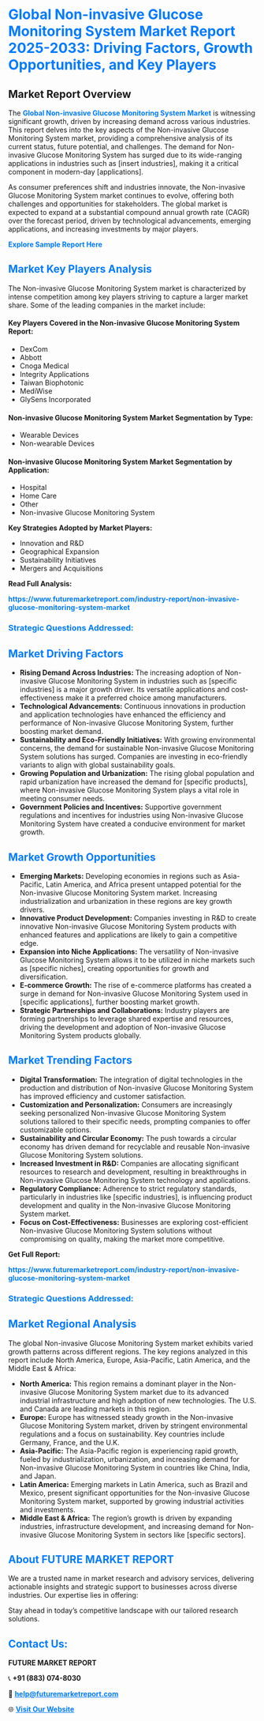 <h1 style="color: #007BFF;">Global Non-invasive Glucose Monitoring System Market Report 2025-2033: Driving Factors, Growth Opportunities, and Key Players</h1>

<section id="overview">
<h2>Market Report Overview</h2>
<p>The <a href="https://www.futuremarketreport.com/industry-report/non-invasive-glucose-monitoring-system-market" style="color: #007BFF; text-decoration: none;"><strong>Global Non-invasive Glucose Monitoring System Market</strong></a> is witnessing significant growth, driven by increasing demand across various industries. This report delves into the key aspects of the Non-invasive Glucose Monitoring System market, providing a comprehensive analysis of its current status, future potential, and challenges. The demand for Non-invasive Glucose Monitoring System has surged due to its wide-ranging applications in industries such as [insert industries], making it a critical component in modern-day [applications].</p>
<p>As consumer preferences shift and industries innovate, the Non-invasive Glucose Monitoring System market continues to evolve, offering both challenges and opportunities for stakeholders. The global market is expected to expand at a substantial compound annual growth rate (CAGR) over the forecast period, driven by technological advancements, emerging applications, and increasing investments by major players.</p>
</section>

<section id="overview">
<p><a href="https://www.futuremarketreport.com/request-sample/reportId=127169" style="color: #007BFF; text-decoration: none;"><strong>Explore Sample Report Here</strong></a></p>
</section>

<section id="key-players">
<h2 style="color: #007BFF;">Market Key Players Analysis</h2>
<p>The Non-invasive Glucose Monitoring System market is characterized by intense competition among key players striving to capture a larger market share. Some of the leading companies in the market include:</p>
<h4>Key Players Covered in the Non-invasive Glucose Monitoring System Report:</h4>
<ul><li>DexCom</li><li>Abbott</li><li>Cnoga Medical</li><li>Integrity Applications</li><li>Taiwan Biophotonic</li><li>MediWise</li><li>GlySens Incorporated</li></ul>
<h4>Non-invasive Glucose Monitoring System Market Segmentation by Type:</h4>
<ul><li>Wearable Devices</li><li>Non-wearable Devices</li></ul>

<h4>Non-invasive Glucose Monitoring System Market Segmentation by Application:</h4>
<ul><li>Hospital</li><li>Home Care</li><li>Other</li><li>Non-invasive Glucose Monitoring System</li></ul>
<p><strong>Key Strategies Adopted by Market Players:</strong></p>
<ul>
<li>Innovation and R&D</li>
<li>Geographical Expansion</li>
<li>Sustainability Initiatives</li>
<li>Mergers and Acquisitions</li>
</ul>
</section>

<section>
<p><strong>Read Full Analysis: </strong></p><a href="https://www.futuremarketreport.com/industry-report/non-invasive-glucose-monitoring-system-market" style="color: #007BFF; text-decoration: none;"><strong>https://www.futuremarketreport.com/industry-report/non-invasive-glucose-monitoring-system-market</strong></a>
<h3 style="color: #007BFF;">Strategic Questions Addressed:</h3>
</section>

<section id="driving-factors">
<h2 style="color: #007BFF;">Market Driving Factors</h2>
<ul>
<li><strong>Rising Demand Across Industries:</strong> The increasing adoption of Non-invasive Glucose Monitoring System in industries such as [specific industries] is a major growth driver. Its versatile applications and cost-effectiveness make it a preferred choice among manufacturers.</li>
<li><strong>Technological Advancements:</strong> Continuous innovations in production and application technologies have enhanced the efficiency and performance of Non-invasive Glucose Monitoring System, further boosting market demand.</li>
<li><strong>Sustainability and Eco-Friendly Initiatives:</strong> With growing environmental concerns, the demand for sustainable Non-invasive Glucose Monitoring System solutions has surged. Companies are investing in eco-friendly variants to align with global sustainability goals.</li>
<li><strong>Growing Population and Urbanization:</strong> The rising global population and rapid urbanization have increased the demand for [specific products], where Non-invasive Glucose Monitoring System plays a vital role in meeting consumer needs.</li>
<li><strong>Government Policies and Incentives:</strong> Supportive government regulations and incentives for industries using Non-invasive Glucose Monitoring System have created a conducive environment for market growth.</li>
</ul>
</section>

<section id="growth-opportunities">
<h2 style="color: #007BFF;">Market Growth Opportunities</h2>
<ul>
<li><strong>Emerging Markets:</strong> Developing economies in regions such as Asia-Pacific, Latin America, and Africa present untapped potential for the Non-invasive Glucose Monitoring System market. Increasing industrialization and urbanization in these regions are key growth drivers.</li>
<li><strong>Innovative Product Development:</strong> Companies investing in R&D to create innovative Non-invasive Glucose Monitoring System products with enhanced features and applications are likely to gain a competitive edge.</li>
<li><strong>Expansion into Niche Applications:</strong> The versatility of Non-invasive Glucose Monitoring System allows it to be utilized in niche markets such as [specific niches], creating opportunities for growth and diversification.</li>
<li><strong>E-commerce Growth:</strong> The rise of e-commerce platforms has created a surge in demand for Non-invasive Glucose Monitoring System used in [specific applications], further boosting market growth.</li>
<li><strong>Strategic Partnerships and Collaborations:</strong> Industry players are forming partnerships to leverage shared expertise and resources, driving the development and adoption of Non-invasive Glucose Monitoring System products globally.</li>
</ul>
</section>

<section id="trending-factors">
<h2 style="color: #007BFF;">Market Trending Factors</h2>
<ul>
<li><strong>Digital Transformation:</strong> The integration of digital technologies in the production and distribution of Non-invasive Glucose Monitoring System has improved efficiency and customer satisfaction.</li>
<li><strong>Customization and Personalization:</strong> Consumers are increasingly seeking personalized Non-invasive Glucose Monitoring System solutions tailored to their specific needs, prompting companies to offer customizable options.</li>
<li><strong>Sustainability and Circular Economy:</strong> The push towards a circular economy has driven demand for recyclable and reusable Non-invasive Glucose Monitoring System solutions.</li>
<li><strong>Increased Investment in R&D:</strong> Companies are allocating significant resources to research and development, resulting in breakthroughs in Non-invasive Glucose Monitoring System technology and applications.</li>
<li><strong>Regulatory Compliance:</strong> Adherence to strict regulatory standards, particularly in industries like [specific industries], is influencing product development and quality in the Non-invasive Glucose Monitoring System market.</li>
<li><strong>Focus on Cost-Effectiveness:</strong> Businesses are exploring cost-efficient Non-invasive Glucose Monitoring System solutions without compromising on quality, making the market more competitive.</li>
</ul>
</section>

<section>
<p><strong>Get Full Report: </strong></p><a href="https://www.futuremarketreport.com/industry-report/non-invasive-glucose-monitoring-system-market" style="color: #007BFF; text-decoration: none;"><strong>https://www.futuremarketreport.com/industry-report/non-invasive-glucose-monitoring-system-market</strong></a>
<h3 style="color: #007BFF;">Strategic Questions Addressed:</h3>
</section>


<section id="regional-analysis">
<h2 style="color: #007BFF;">Market Regional Analysis</h2>
<p>The global Non-invasive Glucose Monitoring System market exhibits varied growth patterns across different regions. The key regions analyzed in this report include North America, Europe, Asia-Pacific, Latin America, and the Middle East & Africa:</p>
<ul>
<li><strong>North America:</strong> This region remains a dominant player in the Non-invasive Glucose Monitoring System market due to its advanced industrial infrastructure and high adoption of new technologies. The U.S. and Canada are leading markets in this region.</li>
<li><strong>Europe:</strong> Europe has witnessed steady growth in the Non-invasive Glucose Monitoring System market, driven by stringent environmental regulations and a focus on sustainability. Key countries include Germany, France, and the U.K.</li>
<li><strong>Asia-Pacific:</strong> The Asia-Pacific region is experiencing rapid growth, fueled by industrialization, urbanization, and increasing demand for Non-invasive Glucose Monitoring System in countries like China, India, and Japan.</li>
<li><strong>Latin America:</strong> Emerging markets in Latin America, such as Brazil and Mexico, present significant opportunities for the Non-invasive Glucose Monitoring System market, supported by growing industrial activities and investments.</li>
<li><strong>Middle East & Africa:</strong> The region’s growth is driven by expanding industries, infrastructure development, and increasing demand for Non-invasive Glucose Monitoring System in sectors like [specific sectors].</li>
</ul>
</section>

<footer>
<h2 style="color: #007BFF;">About FUTURE MARKET REPORT</h2>
<p>We are a trusted name in market research and advisory services, delivering actionable insights and strategic support to businesses across diverse industries. Our expertise lies in offering:</p>

<p>Stay ahead in today’s competitive landscape with our tailored research solutions.</p>

<h2 style="color: #007BFF;">Contact Us:</h2>
<p><strong>FUTURE MARKET REPORT</strong></p>
<p>📞 <strong>+91 (883) 074-8030</strong></p>
<p>📧 <strong><a href="mailto:help@futuremarketreport.com" style="color: #007BFF;">help@futuremarketreport.com</a></strong></p>
<p>🌐 <strong><a href="https://www.futuremarketreport.com/" style="color: #007BFF;">Visit Our Website</a></strong></p>
</footer>